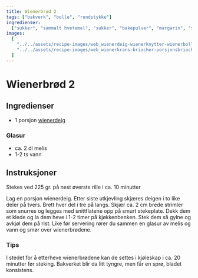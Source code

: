 ```yaml
---
title: Wienerbrød 2
tags: ["bakverk", "bolle", "rundstykke"]
ingredienser:
  ["sukker", "sammalt hvetemel", "sukker", "bakepulver", "margarin", "sur melk"]
images:
  [
    "../../assets/recipe-images/web_wienerdeig-wienerknytter-wienerboller-med-eggekrem-wienerbrød.jpg",
    "../../assets/recipe-images/web_wienerkrans-briocher-porsjonsbriocher.jpg",
  ]
---
```


# Wienerbrød 2

## Ingredienser

- 1 porsjon [wienerdeig](./wienerdeig)

### Glasur

- ca. 2 dl melis
- 1-2 ts vann

## Instruksjoner

Stekes ved 225 gr. på nest øverste rille i ca. 10 minutter

Lag en porsjon wienerdeig. Etter siste utkjevling skjæres deigen i to like deler på tvers. Brett hver del i tre på langs. Skjær ca. 2 cm brede strimler som snurres og legges med snittflatene opp på smurt stekeplate. Dekk dem et klede og la dem heve i 1-2 timer på kjøkkenbenken. Stek dem så gylne og avkjøl dem på rist. Like før servering rører du sammen en glasur av melis og vann og smør over wienerbrødene.

### Tips

I stedet for å etterheve wienerbrødene kan de settes i kjøleskap i ca. 20 minutter før steking. Bakverket blir da litt tyngre, men får en sprø, bladet konsistens.
